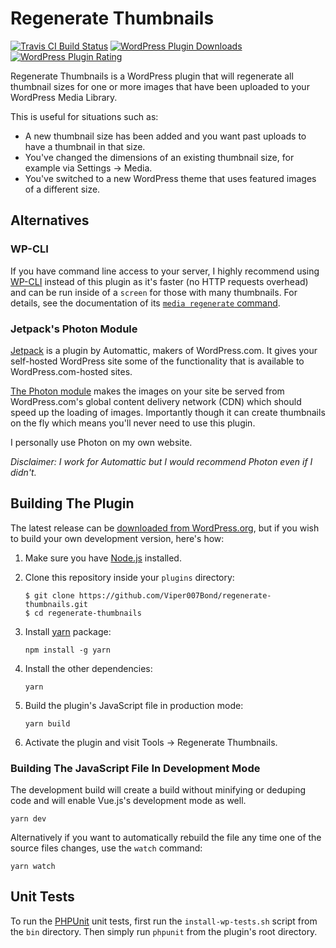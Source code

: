# Regenerate Thumbnails

[![Travis CI Build Status](https://travis-ci.org/Viper007Bond/regenerate-thumbnails.svg?branch=dev%2Fv3-rewrite)](https://travis-ci.org/Viper007Bond/regenerate-thumbnails)
[![WordPress Plugin Downloads](https://img.shields.io/wordpress/plugin/dt/regenerate-thumbnails.svg)](https://wordpress.org/plugins/regenerate-thumbnails/)
[![WordPress Plugin Rating](https://img.shields.io/wordpress/plugin/r/regenerate-thumbnails.svg)](https://wordpress.org/support/plugin/regenerate-thumbnails/reviews/)


Regenerate Thumbnails is a WordPress plugin that will regenerate all thumbnail sizes for one or more images that have been uploaded to your WordPress Media Library.

This is useful for situations such as:

* A new thumbnail size has been added and you want past uploads to have a thumbnail in that size.
* You've changed the dimensions of an existing thumbnail size, for example via Settings → Media.
* You've switched to a new WordPress theme that uses featured images of a different size.

## Alternatives

### WP-CLI

If you have command line access to your server, I highly recommend using [WP-CLI](https://wp-cli.org/) instead of this plugin as it's faster (no HTTP requests overhead) and can be run inside of a `screen` for those with many thumbnails. For details, see the documentation of its [`media regenerate` command](https://developer.wordpress.org/cli/commands/media/regenerate/).

### Jetpack's Photon Module

[Jetpack](https://jetpack.com/) is a plugin by Automattic, makers of WordPress.com. It gives your self-hosted WordPress site some of the functionality that is available to WordPress.com-hosted sites.

[The Photon module](https://jetpack.com/support/photon/) makes the images on your site be served from WordPress.com's global content delivery network (CDN) which should speed up the loading of images. Importantly though it can create thumbnails on the fly which means you'll never need to use this plugin.

I personally use Photon on my own website.

*Disclaimer: I work for Automattic but I would recommend Photon even if I didn't.*

## Building The Plugin

The latest release can be [downloaded from WordPress.org](https://wordpress.org/plugins/regenerate-thumbnails/), but if you wish to build your own development version, here's how:

1. Make sure you have [Node.js](https://nodejs.org/) installed.

2. Clone this repository inside your `plugins` directory:
	```
	$ git clone https://github.com/Viper007Bond/regenerate-thumbnails.git
	$ cd regenerate-thumbnails
	```

3. Install [yarn](https://www.npmjs.com/package/yarn) package:
	```
	npm install -g yarn
	```

4. Install the other dependencies:
	```
	yarn
	```

5. Build the plugin's JavaScript file in production mode:
	```
	yarn build
	```

6. Activate the plugin and visit Tools → Regenerate Thumbnails.

### Building The JavaScript File In Development Mode

The development build will create a build without minifying or deduping code and will enable Vue.js's development mode as well.

```
yarn dev
```

Alternatively if you want to automatically rebuild the file any time one of the source files changes, use the `watch` command:

```
yarn watch
```

## Unit Tests

To run the [PHPUnit](https://phpunit.de/) unit tests, first run the `install-wp-tests.sh` script from the `bin` directory. Then simply run `phpunit` from the plugin's root directory.